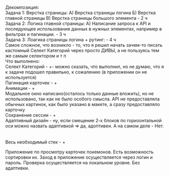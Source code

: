 Декомпозиция: <br>
Задача 1: Верстка страницы: А) Верстка страницы логина Б) Верстка главной страницы В) Верстка страницы большого элемента - 2 ч <br>
Задача 2: Логика главной страницы: А) Написание запроса к API и последующее использование данных в нужных элементах, например в фильтрах и пагинации. - 3 ч<br>
Задача 3: Лоагика страницы логина + рутинг: - 4 ч<br>
Самое сложное, что возникло - то, что я решил начать зачем-то писать кастомный Селект Категорий через просто ДИВЫ, а не пользуясь тем же самым селектором и т п <br>
Что выполнено: <br>
Селект Категорий - +- можно сказать, что выполнил, но не думаю, что я к задаче подошел правильно, к сожалению (в приложении он не используется)<br>
Пагинация карточек - +<br>
Анимации - +<br>
Модальное окно написано(осталось только данные вложить), но не использовано, так как не было особого смысла. API не предоставляла обычных картинок, как было указано в макете, а сразу предоставляло карточку<br>
Сохранение сессии - +<br>
Адаптивный дизайн - ну, если смещение 2-х блоков по горизонтальной оси можно назвать адаптивкой => да, адоптивен. А на самом деле - Нет.<br>
<br><br>
Весь необходимый стек - + <br>

Приложение по просмотру карточек покемонов. Есть возможность сортировки их. Заход в приложение осуществляется через логин и пароль. Проверка осуществляется на локальном уровне. Без адаптивки.
